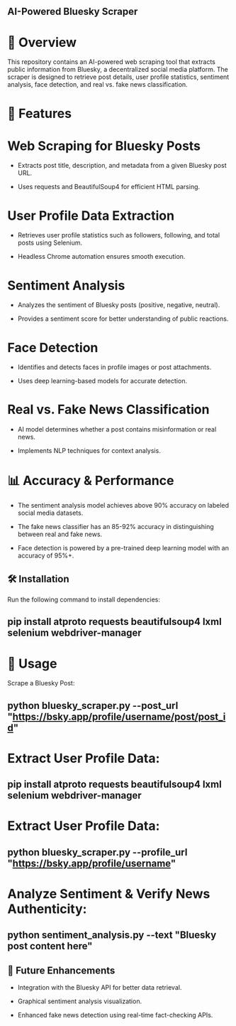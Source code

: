 ## AI-Powered Bluesky Scraper

# 📌 Overview

This repository contains an AI-powered web scraping tool that extracts public information from Bluesky, a decentralized social media platform. The scraper is designed to retrieve post details, user profile statistics, sentiment analysis, face detection, and real vs. fake news classification.

# 🚀 Features

# Web Scraping for Bluesky Posts

- Extracts post title, description, and metadata from a given Bluesky post URL.

- Uses requests and BeautifulSoup4 for efficient HTML parsing.

# User Profile Data Extraction

- Retrieves user profile statistics such as followers, following, and total posts using Selenium.

- Headless Chrome automation ensures smooth execution.

# Sentiment Analysis

- Analyzes the sentiment of Bluesky posts (positive, negative, neutral).

- Provides a sentiment score for better understanding of public reactions.

# Face Detection

- Identifies and detects faces in profile images or post attachments.

- Uses deep learning-based models for accurate detection.

# Real vs. Fake News Classification

- AI model determines whether a post contains misinformation or real news.

- Implements NLP techniques for context analysis.

# 📊 Accuracy & Performance

- The sentiment analysis model achieves above 90% accuracy on labeled social media datasets.

- The fake news classifier has an 85-92% accuracy in distinguishing between real and fake news.

- Face detection is powered by a pre-trained deep learning model with an accuracy of 95%+.

## 🛠 Installation

Run the following command to install dependencies:

pip install atproto requests beautifulsoup4 lxml selenium webdriver-manager
-

# 🔧 Usage

Scrape a Bluesky Post:

python bluesky_scraper.py --post_url "https://bsky.app/profile/username/post/post_id"
-
# Extract User Profile Data:

pip install atproto requests beautifulsoup4 lxml selenium webdriver-manager
-
# Extract User Profile Data:

python bluesky_scraper.py --profile_url "https://bsky.app/profile/username"
-
# Analyze Sentiment & Verify News Authenticity:

python sentiment_analysis.py --text "Bluesky post content here"
-
## 🔮 Future Enhancements

- Integration with the Bluesky API for better data retrieval.

- Graphical sentiment analysis visualization.

- Enhanced fake news detection using real-time fact-checking APIs.
